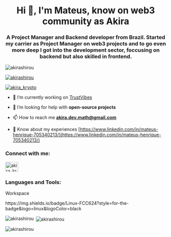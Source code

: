 <h1 align="center">Hi 👋, I'm Mateus, know on web3 community as Akira</h1>
<h3 align="center">A Project Manager and Backend developer from Brazil. Started my carrier as Project Manager on web3 projects and to go even more deep I got into the development sector, foccusing on backend but also skilled in frontend.</h3>

<p align="left"> <img src="https://komarev.com/ghpvc/?username=akirashirou&label=Profile%20views&color=0e75b6&style=flat" alt="akirashirou" /> </p>

<p align="left"> <a href="https://github.com/ryo-ma/github-profile-trophy"><img src="https://github-profile-trophy.vercel.app/?username=akirashirou" alt="akirashirou" /></a> </p>

<p align="left"> <a href="https://twitter.com/akira_krypto" target="blank"><img src="https://img.shields.io/twitter/follow/akira_krypto?logo=twitter&style=for-the-badge" alt="akira_krypto" /></a> </p>

- 🔭 I’m currently working on [TrustVibes](https://trustvibes.io/)

- 🤝 I’m looking for help with **open-source projects**

- 📫 How to reach me **akira.dev.math@gmail.com**

- 📄 Know about my experiences [https://www.linkedin.com/in/mateus-henrique-705340213/](https://www.linkedin.com/in/mateus-henrique-705340213/)

<h3 align="left">Connect with me:</h3>
<p align="left">
<a href="https://twitter.com/akira_krypto" target="blank"><img align="center" src="https://raw.githubusercontent.com/rahuldkjain/github-profile-readme-generator/master/src/images/icons/Social/twitter.svg" alt="akira_krypto" height="30" width="40" /></a>
</p>

<h3 align="left">Languages and Tools:</h3>
<p>Workspace</p>
https://img.shields.io/badge/Linux-FCC624?style=for-the-badge&logo=linux&logoColor=black

<p><img align="left" src="https://github-readme-stats.vercel.app/api/top-langs?username=akirashirou&show_icons=true&locale=en&layout=compact" alt="akirashirou" /></p>

<p>&nbsp;<img align="center" src="https://github-readme-stats.vercel.app/api?username=akirashirou&show_icons=true&locale=en" alt="akirashirou" /></p>

<p><img align="center" src="https://github-readme-streak-stats.herokuapp.com/?user=akirashirou&" alt="akirashirou" /></p>
